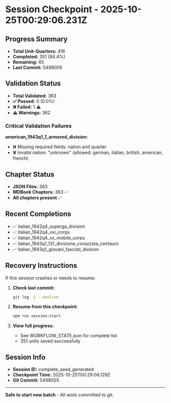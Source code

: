 # Session Checkpoint - 2025-10-25T00:29:06.231Z

## Progress Summary

- **Total Unit-Quarters:** 416
- **Completed:** 351 (84.4%)
- **Remaining:** 65
- **Last Commit:** 5498005

## Validation Status

- **Total Validated:** 363
- **✅ Passed:** 0 (0.0%)
- **❌ Failed:** 1 ⚠️
- **⚠️ Warnings:** 362

### Critical Validation Failures

**american_1943q1_1_armored_division:**
  - ❌ Missing required fields: nation and quarter
  - ❌ Invalid nation: "unknown" (allowed: german, italian, british, american, french)

## Chapter Status

- **JSON Files:** 363
- **MDBook Chapters:** 363 ✅
- **All chapters present** ✅

## Recent Completions

- ✅ italian_1942q4_superga_division
- ✅ italian_1942q4_xxi_corps
- ✅ italian_1942q4_xx_mobile_corps
- ✅ italian_1943q1_131_divisione_corazzata_centauro
- ✅ italian_1943q1_giovani_fascisti_division

## Recovery Instructions

If this session crashes or needs to resume:

1. **Check last commit:**
   ```bash
   git log -1 --oneline
   ```

2. **Resume from this checkpoint:**
   ```bash
   npm run session:start
   ```

3. **View full progress:**
   - See WORKFLOW_STATE.json for complete list
   - 351 units saved successfully

## Session Info

- **Session ID:** complete_seed_generated
- **Checkpoint Time:** 2025-10-25T00:29:06.129Z
- **Git Commit:** 5498005

---

**Safe to start new batch** - All work committed to git.
